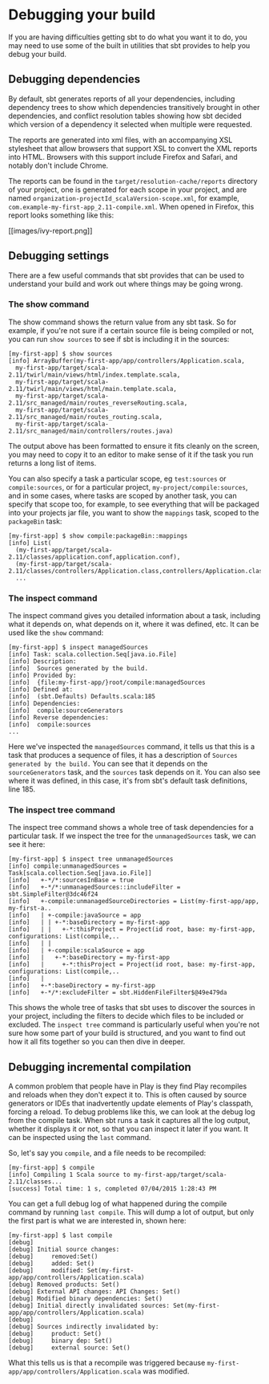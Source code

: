 <!--- Copyright (C) 2009-2015 Typesafe Inc. <http://www.typesafe.com> -->
# Debugging your build

If you are having difficulties getting sbt to do what you want it to do, you may need to use some of the built in utilities that sbt provides to help you debug your build.

## Debugging dependencies

By default, sbt generates reports of all your dependencies, including dependency trees to show which dependencies transitively brought in other dependencies, and conflict resolution tables showing how sbt decided which version of a dependency it selected when multiple were requested.

The reports are generated into xml files, with an accompanying XSL stylesheet that allow browsers that support XSL to convert the XML reports into HTML.  Browsers with this support include Firefox and Safari, and notably don't include Chrome.

The reports can be found in the `target/resolution-cache/reports` directory of your project, one is generated for each scope in your project, and are named `organization-projectId_scalaVersion-scope.xml`, for example, `com.example-my-first-app_2.11-compile.xml`.  When opened in Firefox, this report looks something like this:

[[images/ivy-report.png]]

## Debugging settings

There are a few useful commands that sbt provides that can be used to understand your build and work out where things may be going wrong.

### The show command

The show command shows the return value from any sbt task.  So for example, if you're not sure if a certain source file is being compiled or not, you can run `show sources` to see if sbt is including it in the sources:

```
[my-first-app] $ show sources
[info] ArrayBuffer(my-first-app/app/controllers/Application.scala, 
  my-first-app/target/scala-2.11/twirl/main/views/html/index.template.scala,
  my-first-app/target/scala-2.11/twirl/main/views/html/main.template.scala,
  my-first-app/target/scala-2.11/src_managed/main/routes_reverseRouting.scala,
  my-first-app/target/scala-2.11/src_managed/main/routes_routing.scala,
  my-first-app/target/scala-2.11/src_managed/main/controllers/routes.java)
```

The output above has been formatted to ensure it fits cleanly on the screen, you may need to copy it to an editor to make sense of it if the task you run returns a long list of items.

You can also specify a task a particular scope, eg `test:sources` or `compile:sources`, or for a particular project, `my-project/compile:sources`, and in some cases, where tasks are scoped by another task, you can specify that scope too, for example, to see everything that will be packaged into your projects jar file, you want to show the `mappings` task, scoped to the `packageBin` task:

```
[my-first-app] $ show compile:packageBin::mappings
[info] List(
  (my-first-app/target/scala-2.11/classes/application.conf,application.conf),
  (my-first-app/target/scala-2.11/classes/controllers/Application.class,controllers/Application.class),
  ...
```

### The inspect command

The inspect command gives you detailed information about a task, including what it depends on, what depends on it, where it was defined, etc.  It can be used like the `show` command:

```
[my-first-app] $ inspect managedSources
[info] Task: scala.collection.Seq[java.io.File]
[info] Description:
[info] 	Sources generated by the build.
[info] Provided by:
[info] 	{file:my-first-app/}root/compile:managedSources
[info] Defined at:
[info] 	(sbt.Defaults) Defaults.scala:185
[info] Dependencies:
[info] 	compile:sourceGenerators
[info] Reverse dependencies:
[info] 	compile:sources
...
```

Here we've inspected the `managedSources` command, it tells us that this is a task that produces a sequence of files, it has a description of `Sources generated by the build.`  You can see that it depends on the `sourceGenerators` task, and the `sources` task depends on it.  You can also see where it was defined, in this case, it's from sbt's default task definitions, line 185.

### The inspect tree command

The inspect tree command shows a whole tree of task dependencies for a particular task.  If we inspect the tree for the `unmanagedSources` task, we can see it here:

```
[my-first-app] $ inspect tree unmanagedSources
[info] compile:unmanagedSources = Task[scala.collection.Seq[java.io.File]]
[info]   +-*/*:sourcesInBase = true
[info]   +-*/*:unmanagedSources::includeFilter = sbt.SimpleFilter@3dc46f24
[info]   +-compile:unmanagedSourceDirectories = List(my-first-app/app, my-first-a..
[info]   | +-compile:javaSource = app
[info]   | | +-*:baseDirectory = my-first-app
[info]   | |   +-*:thisProject = Project(id root, base: my-first-app, configurations: List(compile,..
[info]   | |   
[info]   | +-compile:scalaSource = app
[info]   |   +-*:baseDirectory = my-first-app
[info]   |     +-*:thisProject = Project(id root, base: my-first-app, configurations: List(compile,..
[info]   |     
[info]   +-*:baseDirectory = my-first-app
[info]   +-*/*:excludeFilter = sbt.HiddenFileFilter$@49e479da
```

This shows the whole tree of tasks that sbt uses to discover the sources in your project, including the filters to decide which files to be included or excluded.  The `inspect tree` command is particularly useful when you're not sure how some part of your build is structured, and you want to find out how it all fits together so you can then dive in deeper.

## Debugging incremental compilation

A common problem that people have in Play is they find Play recompiles and reloads when they don't expect it to.  This is often caused by source generators or IDEs that inadvertently update elements of Play's classpath, forcing a reload.  To debug problems like this, we can look at the debug log from the compile task.  When sbt runs a task it captures all the log output, whether it displays it or not, so that you can inspect it later if you want.  It can be inspected using the `last` command.

So, let's say you `compile`, and a file needs to be recompiled:

```
[my-first-app] $ compile
[info] Compiling 1 Scala source to my-first-app/target/scala-2.11/classes...
[success] Total time: 1 s, completed 07/04/2015 1:28:43 PM
```

You can get a full debug log of what happened during the compile command by running `last compile`.  This will dump a lot of output, but only the first part is what we are interested in, shown here:

```
[my-first-app] $ last compile
[debug]
[debug] Initial source changes:
[debug] 	removed:Set()
[debug] 	added: Set()
[debug] 	modified: Set(my-first-app/app/controllers/Application.scala)
[debug] Removed products: Set()
[debug] External API changes: API Changes: Set()
[debug] Modified binary dependencies: Set()
[debug] Initial directly invalidated sources: Set(my-first-app/app/controllers/Application.scala)
[debug]
[debug] Sources indirectly invalidated by:
[debug] 	product: Set()
[debug] 	binary dep: Set()
[debug] 	external source: Set()
```

What this tells us is that a recompile was triggered because `my-first-app/app/controllers/Application.scala` was modified.
